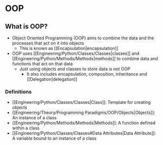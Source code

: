 # OOP

## What is OOP?
- Object Oriented Programming (OOP) aims to combine the data and the processes that act on it into objects
	- This is known as [[Encapsulation|encapsulation]]
- OOP uses [[Engineering/Python/Classes/Classes|classes]] and [[Engineering/Python/Methods/Methods|methods]] to combine data and functions that act on that data
	- Just using objects and classes to store data is not OOP
		- It also includes encapsulation, composition, inheritance and [[Delegation|delegation]]

### Definitions
- [[Engineering/Python/Classes/Classes|Class]]: Template for creating objects
- [[Engineering/Theory/Programming Paradigms/OOP/Objects|Objects]]: An instance of a class
- [[Engineering/Python/Methods/Methods|Methods]]: A function defined within a class
- [[Engineering/Python/Classes/Classes#Data Attributes|Data Attribute]]: A variable bound to an instance of a class